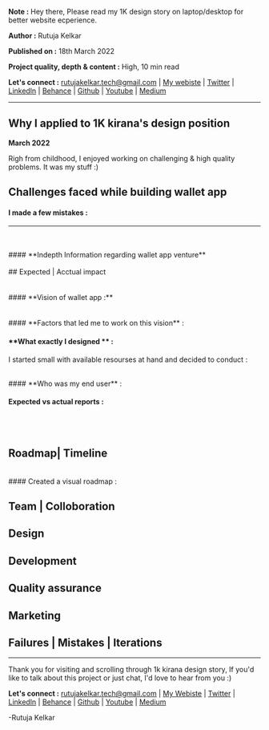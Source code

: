 **Note :** Hey there, Please read my 1K design story on laptop/desktop for better website ecperience.

**Author :** Rutuja Kelkar

**Published on :** 18th March 2022

**Project quality, depth & content :** High, 10 min read

**Let's connect :** 
<rutujakelkar.tech@gmail.com> | [My webiste](https://www.rutujakelkar.com/) | [Twitter](https://twitter.com/therutujakelkar) | [Linkedln](https://www.linkedin.com/in/rutuja-kelkar/) | [Behance](https://www.behance.net/RutujaKelkarDesigns) | [Github](https://github.com/Rutuja-Kelkar) | [Youtube](https://www.youtube.com/channel/UCiqB7um9VmhUrFlUv-6X4LQ) | [Medium](https://medium.com/@Rutuja.Kelkar)

**********************************************************************************************************************************************************************************

## Why I applied to 1K kirana's design position 
**March 2022**

Righ from childhood, I enjoyed working on challenging & high quality problems. It was my stuff :)


  
 
  
  
## Challenges faced while building wallet app
  
 
  
#### **I made a few mistakes :** 
 

**************************************************************************************************************************************************************************

<br>
<br>
#### **Indepth Information regarding wallet app venture**
<br>
<br>
## Expected | Acctual impact

<br>
<br>
<br>
#### **Vision of wallet app :**

<br>
<br>
<br>
#### **Factors that led me to work on this vision** :


####  **What exactly I designed ** :
I started small with available resourses at hand and decided to conduct :

<br>
#### **Who was my end user** :

#### **Expected vs actual reports** :

<br>
<br>

## Roadmap| Timeline
<br>
#### Created a visual roadmap :



## Team | Colloboration 


## Design

## Development 

## Quality assurance

## Marketing 

## Failures | Mistakes | Iterations


**************************************************************************************************************************************************************************
Thank you for visiting and scrolling through 1k kirana design story, If you'd like to talk about this project or just chat, I'd love to hear from you :)


**Let's connect :** 
<rutujakelkar.tech@gmail.com> | [My Webiste](https://www.rutujakelkar.com/) | [Twitter](https://twitter.com/therutujakelkar) | [Linkedln](https://www.linkedin.com/in/rutuja-kelkar/) | [Behance](https://www.behance.net/RutujaKelkarDesigns) | [Github](https://github.com/Rutuja-Kelkar) | [Youtube](https://www.youtube.com/channel/UCiqB7um9VmhUrFlUv-6X4LQ) | [Medium](https://medium.com/@Rutuja.Kelkar)

-Rutuja Kelkar
